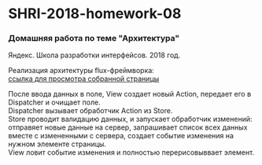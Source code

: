 # SHRI-2018-homework-08

### Домашняя работа по теме "Архитектура"

Яндекс. Школа разработки интерфейсов. 2018 год.

Реализация архитектуры flux-фреймворка:  
[ссылка для просмотра собранной страницы](https://alivander.github.io/SHRI-2018-homework-08/)  

После ввода данных в поле, View создает новый Action, передает его в Dispatcher и очищает поле.  
Dispatcher вызывает обработчик Action из Store.  
Store проводит валидацию данных, и запускает обработчик изменений: отправяет новые данные на сервер, запрашивает список всех данных вместе с измененными с сервера, создает событие изменения на нужном элементе страницы.  
View ловит событие изменения и полностью перерисовыввает элемент. 
